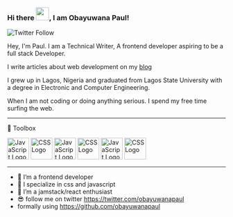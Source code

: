 ### Hi there <img src="https://raw.githubusercontent.com/MartinHeinz/MartinHeinz/master/wave.gif" width="30px">, I am Obayuwana Paul!

![Twitter Follow](https://img.shields.io/twitter/follow/obayuwanapaul?style=social)

Hey, I'm Paul. I am a Technical Writer, A frontend developer aspiring to be a full stack Developer.

I write articles about web development on my [blog](https://obayuwanapaul.hashnode.dev/)

I grew up in Lagos, Nigeria and graduated from Lagos State University with a degree in Electronic and Computer Engineering.

When I am not coding or doing anything serious. I spend my free time surfing the web.


---

🧰 Toolbox

<img src="https://cdn.worldvectorlogo.com/logos/javascript.svg" alt="JavaScript Logo" width="50" height="50"/> <img src="https://cdn.worldvectorlogo.com/logos/css3.svg" alt="CSS Logo" width="50" height="50"/> <img src="https://cdn.worldvectorlogo.com/logos/react.svg" alt="JavaScript Logo" width="50" height="50"/> <img src="https://cdn.worldvectorlogo.com/logos/html5.svg" alt="CSS Logo" width="50" height="50"/> <img src="https://cdn.worldvectorlogo.com/logos/nodejs.svg" alt="JavaScript Logo" width="50" height="50"/> <img src="https://cdn.worldvectorlogo.com/logos/redux.svg" alt="CSS Logo" width="50" height="50"/>




---




- 🔭 I’m a frontend developer 
- 🌱 I specialize in css and javascript 
- 👯 I’m a jamstack/react enthusiast 
- 😎 follow me on twitter https://twitter.com/obayuwanapaul
- formally using https://github.com/obayuwanapaul
   

